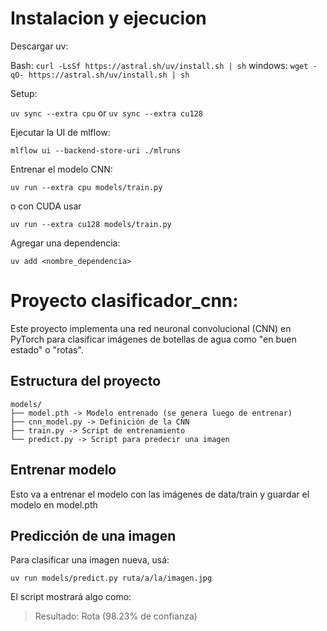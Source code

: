 # Instalacion y ejecucion
Descargar uv:

Bash:
`curl -LsSf https://astral.sh/uv/install.sh | sh`
windows:
`wget -qO- https://astral.sh/uv/install.sh | sh`

Setup:

`uv sync --extra cpu`
or
`uv sync --extra cu128`

Ejecutar la UI de mlflow:

`mlflow ui --backend-store-uri ./mlruns`

Entrenar el modelo CNN:

`uv run --extra cpu models/train.py`

o con CUDA usar

`uv run --extra cu128 models/train.py`

Agregar una dependencia:

`uv add <nombre_dependencia>`

# Proyecto clasificador_cnn:

Este proyecto implementa una red neuronal convolucional (CNN) en PyTorch para clasificar imágenes de botellas de agua como "en buen estado" o "rotas".


## Estructura del proyecto
```
models/
├── model.pth -> Modelo entrenado (se genera luego de entrenar)
├── cnn_model.py -> Definición de la CNN
├── train.py -> Script de entrenamiento
└── predict.py -> Script para predecir una imagen
```

## Entrenar modelo

Esto va a entrenar el modelo con las imágenes de data/train y guardar el modelo en model.pth

## Predicción de una imagen

Para clasificar una imagen nueva, usá:
```
uv run models/predict.py ruta/a/la/imagen.jpg
```
El script mostrará algo como:

>Resultado: Rota (98.23% de confianza)